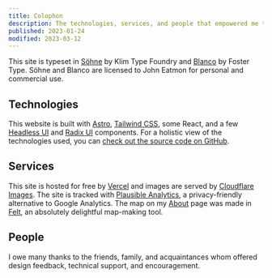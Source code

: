 ```yaml
---
title: Colophon
description: The technologies, services, and people that empowered me to build this website.
published: 2023-01-24
modified: 2023-03-12
---
```


This site is typeset in [Söhne](https://klim.co.nz/retail-fonts/soehne/) by Klim Type Foundry and [Blanco](https://www.fostertype.com/retail-type/blanco) by Foster Type. Söhne and Blanco are licensed to John Eatmon for personal and commercial use.

## Technologies

This website is built with [Astro](https://astro.build), [Tailwind CSS](https://tailwindcss.com/), some React, and a few [Headless UI](https://headlessui.com/) and [Radix UI](https://www.radix-ui.com/) components. For a holistic view of the technologies used, you can [check out the source code on GitHub](https://github.com/johneatmon/eatmon.co).

## Services

This site is hosted for free by [Vercel](https://vercel.com/) and images are served by [Cloudflare Images](https://www.cloudflare.com/products/cloudflare-images/). The site is tracked with [Plausible Analytics](https://plausible.io/), a privacy-friendly alternative to Google Analytics. The map on my [About](/about) page was made in [Felt](https://felt.com/), an absolutely delightful map-making tool.

## People

I owe many thanks to the friends, family, and acquaintances whom offered design feedback, technical support, and encouragement.
